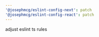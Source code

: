 ```yaml
---
'@josephmcg/eslint-config-next': patch
'@josephmcg/eslint-config-react': patch
---
```


adjust eslint ts rules
